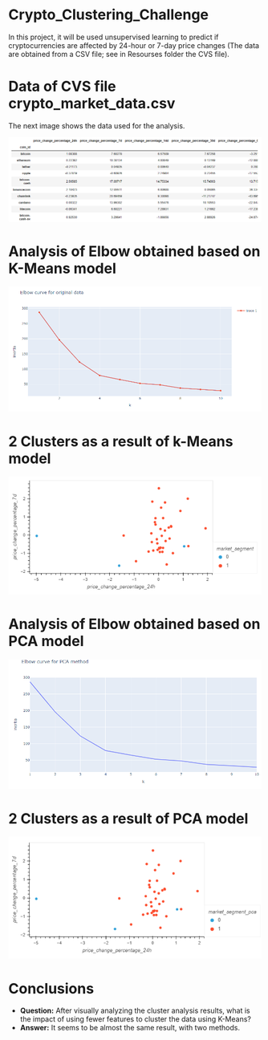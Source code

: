 # Crypto_Clustering_Challenge


In this project, it will be used unsupervised learning to predict if cryptocurrencies are affected by 24-hour or 7-day price changes (The data are obtained from a CSV file; see in Resourses folder the CVS file).

# Data of CVS file crypto_market_data.csv

The next image shows the data used for the analysis.

<p align="center"><img src="https://github.com/zuntaalejandra/Crypto_Clustering_Challenge/blob/main/images/data.png" /></p>

# Analysis of Elbow obtained based on K-Means model 

<p align="center"><img src="https://github.com/zuntaalejandra/Crypto_Clustering_Challenge/blob/main/images/Elbow_1.png" /></p>

# 2 Clusters as a result of k-Means model

<p align="center"><img src="https://github.com/zuntaalejandra/Crypto_Clustering_Challenge/blob/main/images/graph_1.png" /></p>

# Analysis of Elbow obtained based on PCA model 

<p align="center"><img src="https://github.com/zuntaalejandra/Crypto_Clustering_Challenge/blob/main/images/Elbow_2.png" /></p>
 
# 2 Clusters as a result of PCA model
 
<p align="center"><img src="https://github.com/zuntaalejandra/Crypto_Clustering_Challenge/blob/main/images/graph_2.png" /></p>
 
# Conclusions 
 
   * **Question:** After visually analyzing the cluster analysis results, what is the impact of using fewer features to cluster the data using K-Means?
  * **Answer:** It seems to be almost the same result, with two methods.
 
